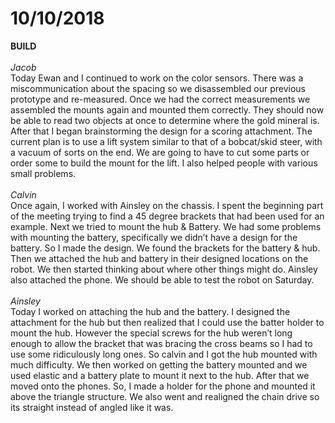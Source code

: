 # 10/10/2018

**BUILD**
<br>
<br>
_Jacob_<br>
Today Ewan and I continued to work on the color sensors. There was a miscommunication about the spacing so we disassembled our previous prototype and re-measured. Once we had the correct measurements we assembled the mounts again and mounted them correctly. They should now be able to read two objects at once to determine where the gold mineral is. After that I began brainstorming the design for a scoring attachment. The current plan is to use a lift system similar to that of a bobcat/skid steer, with a vacuum of sorts on the end. We are going to have to cut some parts or order some to build the mount for the lift. I also helped people with various small problems.
<br>
<br>
_Calvin_<br>
Once again, I worked with Ainsley on the chassis. I spent the beginning part of the meeting trying to find a 45 degree brackets that had been used for an example. Next we tried to mount the hub & Battery. We had some problems with mounting the battery, specifically we didn’t have a design for the battery. So I made the design. We found the brackets for the battery & hub. Then we attached the hub and battery in their designed locations on the robot. We then started thinking about where other things might do. Ainsley also attached the phone. We should be able to test the robot on Saturday.
<br>
<br>
_Ainsley_<br>
Today I worked on attaching the hub and the battery. I designed the attachment for the hub but then realized that I could use the batter holder to mount the hub. However the special screws for the hub weren’t long enough to allow the bracket that was bracing the cross beams so I had to use some ridiculously long ones. So calvin and I got the hub mounted with much difficulty. We then worked on getting the battery mounted and we used elastic and a battery plate to mount it next to the hub. After that we moved onto the phones. So, I made a holder for the phone and mounted it above the triangle structure. We also went and realigned the chain drive so its straight instead of angled like it was.
